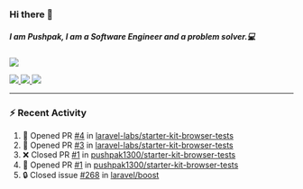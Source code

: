 ### Hi there 👋

##### I am Pushpak, I am a Software Engineer and a problem solver.💻

<a href='https://twitter.com/pushpak1300'><a href="https://pushpak1300.me/" target="_blank">
  <img src="https://img.shields.io/badge/website-%23E34F26.svg?&style=for-the-badge" />
</a> 
 
 <a href="https://twitter.com/pushpak1300" target="_blank">
  <img src="https://img.shields.io/badge/twitter-%231DA1F2.svg?&style=for-the-badge&logo=twitter&logoColor=white" />
</a> 

<a href="https://www.linkedin.com/in/pushpak-c-286b17b1/" target="_blank">
  <img src="https://img.shields.io/badge/linkedin-%230077B5.svg?&style=for-the-badge&logo=linkedin&logoColor=white" />
</a> 

<a href="https://dev.to/pushpak1300/" target="_blank">
  <img src="http://img.shields.io/badge/dev.to-gray?style=for-the-badge&logo=dev.to&?logoColor=white?logoWidth=100?label=" />
</a> 


</p>

---

### ⚡ Recent Activity

<!--START_SECTION:activity-->
1. 💪 Opened PR [#4](https://github.com/laravel-labs/starter-kit-browser-tests/pull/4) in [laravel-labs/starter-kit-browser-tests](https://github.com/laravel-labs/starter-kit-browser-tests)
2. 💪 Opened PR [#3](https://github.com/laravel-labs/starter-kit-browser-tests/pull/3) in [laravel-labs/starter-kit-browser-tests](https://github.com/laravel-labs/starter-kit-browser-tests)
3. ❌ Closed PR [#1](https://github.com/pushpak1300/starter-kit-browser-tests/pull/1) in [pushpak1300/starter-kit-browser-tests](https://github.com/pushpak1300/starter-kit-browser-tests)
4. 💪 Opened PR [#1](https://github.com/pushpak1300/starter-kit-browser-tests/pull/1) in [pushpak1300/starter-kit-browser-tests](https://github.com/pushpak1300/starter-kit-browser-tests)
5. 🔒 Closed issue [#268](https://github.com/laravel/boost/issues/268) in [laravel/boost](https://github.com/laravel/boost)
<!--END_SECTION:activity-->
